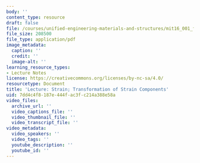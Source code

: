```yaml
---
body: ''
content_type: resource
draft: false
file: /courses/unified-engineering-materials-and-structures/mit16_001_f21_lec13lec14.pdf
file_size: 208500
file_type: application/pdf
image_metadata:
  caption: ''
  credit: ''
  image-alt: ''
learning_resource_types:
- Lecture Notes
license: https://creativecommons.org/licenses/by-nc-sa/4.0/
resourcetype: Document
title: 'Lecture: Strain; Transformation of Strain Components'
uid: 7dd4c4f8-187e-444f-ac3f-c214a388e58a
video_files:
  archive_url: ''
  video_captions_file: ''
  video_thumbnail_file: ''
  video_transcript_file: ''
video_metadata:
  video_speakers: ''
  video_tags: ''
  youtube_description: ''
  youtube_id: ''
---
```

